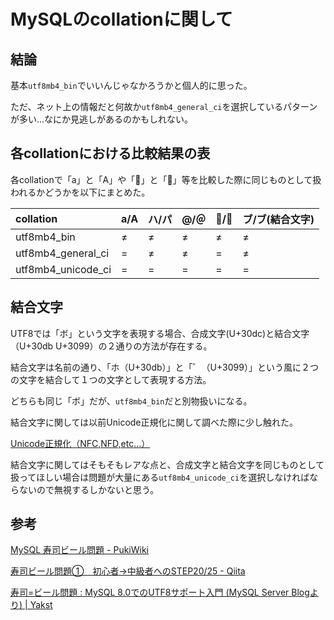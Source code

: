 # MySQLのcollationに関して

## 結論

基本`utf8mb4_bin`でいいんじゃなかろうかと個人的に思った。

ただ、ネット上の情報だと何故か`utf8mb4_general_ci`を選択しているパターンが多い…なにか見逃しがあるのかもしれない。

## 各collationにおける比較結果の表

各collationで「a」と「A」や「🍣」と「🍺」等を比較した際に同じものとして扱われるかどうかを以下にまとめた。

|collation|a/A|ハ/パ|@/＠|🍣/🍺|ブ/ブ(結合文字)|
|:----|:----|:----|:----|:----|:----|
|utf8mb4_bin|≠|≠|≠|≠|≠|
|utf8mb4_general_ci|=|≠|≠|=|≠|
|utf8mb4_unicode_ci|=|=|=|=|=|

## 結合文字

UTF8では「ボ」という文字を表現する場合、合成文字(U+30dc)と結合文字（U+30db U+3099）の２通りの方法が存在する。

結合文字は名前の通り、「ホ（U+30db）」と「゛（U+3099）」という風に２つの文字を結合して１つの文字として表現する方法。

どちらも同じ「ボ」だが、`utf8mb4_bin`だと別物扱いになる。

結合文字に関しては以前Unicode正規化に関して調べた際に少し触れた。

[Unicode正規化（NFC,NFD,etc…）](/posts/general_unicode_normalize/)

結合文字に関してはそもそもレアな点と、合成文字と結合文字を同じものとして扱ってほしい場合は問題が大量にある`utf8mb4_unicode_ci`を選択しなければならないので無視するしかないと思う。

## 参考

[MySQL 寿司ビール問題 - PukiWiki](https://yassu.jp/pukiwiki/index.php?MySQL%20%BC%F7%BB%CA%A5%D3%A1%BC%A5%EB%CC%E4%C2%EA)

[寿司ビール問題①　初心者→中級者へのSTEP20/25 - Qiita](https://qiita.com/kamohicokamo/items/3cc05f63a90148525caf)

[寿司=ビール問題 : MySQL 8.0でのUTF8サポート入門 (MySQL Server Blogより) | Yakst](https://yakst.com/ja/posts/4405)
